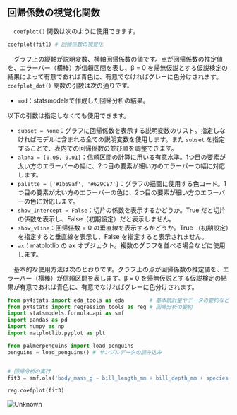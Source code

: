 ## 回帰係数の視覚化関数

　`coefplot()` 関数は次のように使用できます。

```python
coefplot(fit1) # 回帰係数の視覚化
```

　グラフ上の縦軸が説明変数、横軸回帰係数の値です。点が回帰係数の推定値を、エラーバー（横棒）が信頼区間を表し、β = 0 を帰無仮説とする仮説検定の結果によって有意であれば青色に、有意でなければグレーに色分けされます。`coefplot_dot()` 関数の引数は次の通りです。

- `mod`：statsmodelsで作成した回帰分析の結果。

以下の引数は指定しなくても使用できます。

- `subset = None`：グラフに回帰係数を表示する説明変数のリスト。指定しなければモデルに含まれる全ての説明変数を使用します。また `subset` を指定することで、表内での回帰係数の並び順を調整できます。
- `alpha = [0.05, 0.01]`：信頼区間の計算に用いる有意水準。1つ目の要素が太い方のエラーバーの幅に、2つ目の要素が細い方のエラーバーの幅に対応します。
- `palette = ['#1b69af', '#629CE7']`：グラフの描画に使用する色コード。1つ目の要素が太い方のエラーバーの色に、2つ目の要素が細い方のエラーバーの色に対応します。
- `show_Intercept = False`：切片の係数を表示するかどうか。True だと切片の係数を表示し、False（初期設定）だと表示しません。
- `show_vline`：回帰係数 = 0 の垂直線を表示するかどうか。True （初期設定）を指定すると垂直線を表示し、False を指定すると表示されません。
- `ax`：matplotlib の ax オブジェクト。複数のグラフを並べる場合などに使用します。

　基本的な使用方法は次のとおりです。グラフ上の点が回帰係数の推定値を、エラーバー（横棒）が信頼区間を表します。β = 0 を帰無仮説とする仮説検定の結果が有意であれば青色に、有意でなければグレーに色分けされます。

```python
from py4stats import eda_tools as eda        # 基本統計量やデータの要約など
from py4stats import regression_tools as reg # 回帰分析の要約
import statsmodels.formula.api as smf
import pandas as pd
import numpy as np
import matplotlib.pyplot as plt

from palmerpenguins import load_penguins
penguins = load_penguins() # サンプルデータの読み込み


# 回帰分析の実行
fit3 = smf.ols('body_mass_g ~ bill_length_mm + bill_depth_mm + species + sex', data = penguins).fit()

reg.coefplot(fit3)
```
![Unknown](https://github.com/Hirototensho/Py4Stats/assets/55335752/637437c3-f943-4817-a1ad-21bbd538e97d)
